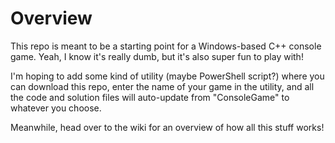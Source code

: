 # Overview

This repo is meant to be a starting point for a Windows-based C++ console game. Yeah, I know it's really dumb, but it's also super fun to play with!

I'm hoping to add some kind of utility (maybe PowerShell script?) where you can download this repo, enter the name of your game in the utility, and all the code and solution files will auto-update from "ConsoleGame" to whatever you choose.

Meanwhile, head over to the wiki for an overview of how all this stuff works!
